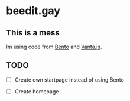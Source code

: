 # beedit.gay
## This is a mess
Im using code from [Bento](https://github.com/migueravila/Bento) and [Vanta.js](https://www.vantajs.com).
## TODO
- [ ] Create own startpage instead of using Bento

- [ ] Create homepage

